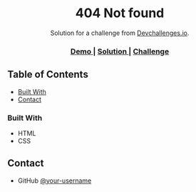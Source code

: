 
<h1 align="center">404 Not found</h1>

<div align="center">
   Solution for a challenge from  <a href="http://devchallenges.io" target="_blank">Devchallenges.io</a>.
</div>

<div align="center">
  <h3>
    <a href="https://samahtt.github.io/devchallenges/responsive-dev-path/404-not-found-master/">
      Demo
    </a>
    <span> | </span>
    <a href="https://github.com/SamahTT/devchallenges/tree/main/responsive-dev-path/404-not-found-master">
      Solution
    </a>
    <span> | </span>
    <a href="https://devchallenges.io/challenges/wBunSb7FPrIepJZAg0sY">
      Challenge
    </a>
  </h3>
</div>

<!-- TABLE OF CONTENTS -->

## Table of Contents

- [Built With](#built-with)
- [Contact](#contact)


### Built With

- HTML
- CSS


## Contact

- GitHub [@your-username](https://github.com/SamahTT)
